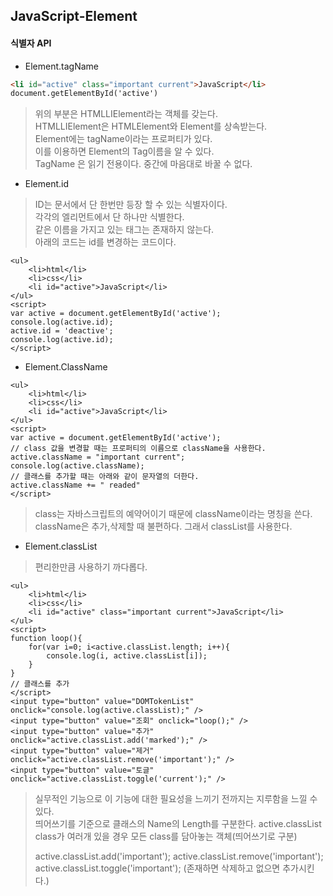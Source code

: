 ## JavaScript-Element

#### 식별자 API

- Element.tagName
>
~~~html
<li id="active" class="important current">JavaScript</li>
document.getElementById('active')
~~~
>위의 부분은 HTMLLIElement라는 객체를 갖는다.<br>
>HTMLLIElement은 HTMLElement와 Element를 상속받는다. <br>
>Element에는 tagName이라는 프로퍼티가 있다.<br>
>이를 이용하면 Element의 Tag이름을 알 수 있다.<br>
>TagName 은 읽기 전용이다. 중간에 마음대로 바꿀 수 없다.<br>


- Element.id
>ID는 문서에서 단 한번만 등장 할 수 있는 식별자이다.<br>
>각각의 엘리먼트에서 단 하나만 식별한다.<br>
>같은 이름을 가지고 있는 태그는 존재하지 않는다.<br>
>아래의 코드는 id를 변경하는 코드이다.
>
~~~
<ul>
    <li>html</li>
    <li>css</li>
    <li id="active">JavaScript</li>
</ul>
<script>
var active = document.getElementById('active');
console.log(active.id);
active.id = 'deactive';
console.log(active.id);
</script>
~~~

- Element.ClassName
~~~
<ul>
    <li>html</li>
    <li>css</li>
    <li id="active">JavaScript</li>
</ul>
<script>
var active = document.getElementById('active');
// class 값을 변경할 때는 프로퍼티의 이름으로 className을 사용한다.
active.className = "important current";
console.log(active.className);
// 클래스를 추가할 때는 아래와 같이 문자열의 더한다.
active.className += " readed"
</script>
~~~
>class는 자바스크립트의 예약어이기 때문에 className이라는 명칭을 쓴다.<br>
>className은 추가,삭제할 때 불편하다.
>그래서 classList를 사용한다.

- Element.classList
>편리한만큼 사용하기 까다롭다.
>
~~~
<ul>
    <li>html</li>
    <li>css</li>
    <li id="active" class="important current">JavaScript</li>
</ul>
<script>
function loop(){
    for(var i=0; i<active.classList.length; i++){
        console.log(i, active.classList[i]);
    }
}
// 클래스를 추가
</script>
<input type="button" value="DOMTokenList" onclick="console.log(active.classList);" />
<input type="button" value="조회" onclick="loop();" />
<input type="button" value="추가" onclick="active.classList.add('marked');" />
<input type="button" value="제거" onclick="active.classList.remove('important');" />
<input type="button" value="토글" onclick="active.classList.toggle('current');" />
~~~
>실무적인 기능으로 이 기능에 대한 필요성을 느끼기 전까지는 지루함을 느낄 수 있다.<br>
>띄어쓰기를 기준으로 클래스의 Name의 Length를 구분한다.
>active.classList
>class가 여러개 있을 경우 모든 class를 담아놓는 객체(띄어쓰기로 구분)<br>
>
>active.classList.add('important');
>active.classList.remove('important');
>active.classList.toggle('important'); (존재하면 삭제하고 없으면 추가시킨다.)

